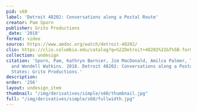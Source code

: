 ```yaml
---
pid: s60
label: 'Detroit 48202: Conversations along a Postal Route'
creator: Pam Sporn
publisher: Grito Productions
_date: '2018'
format: video
source: https://www.amdoc.org/watch/detroit-48202/
clio: https://clio.columbia.edu/catalog?q=%22Detroit+48202%22&f%5B-format%5D%5B%5D=FOIA+Document&f%5Bformat%5D%5B%5D=Video&search_field=all_fields&commit=Search
collection: undesign
citation: 'Sporn, Pam, Kathryn Barnier, Jim MacDonald, Amilca Palmer, Tom Phillips,
  and Wendell Watkins. 2018. Detroit 48202: Conversations along a Postal Route. United
  States: Grito Productions.'
description:
order: '256'
layout: undesign_item
thumbnail: "/img/derivatives/simple/s60/thumbnail.jpg"
full: "/img/derivatives/simple/s60/fullwidth.jpg"
---
```

